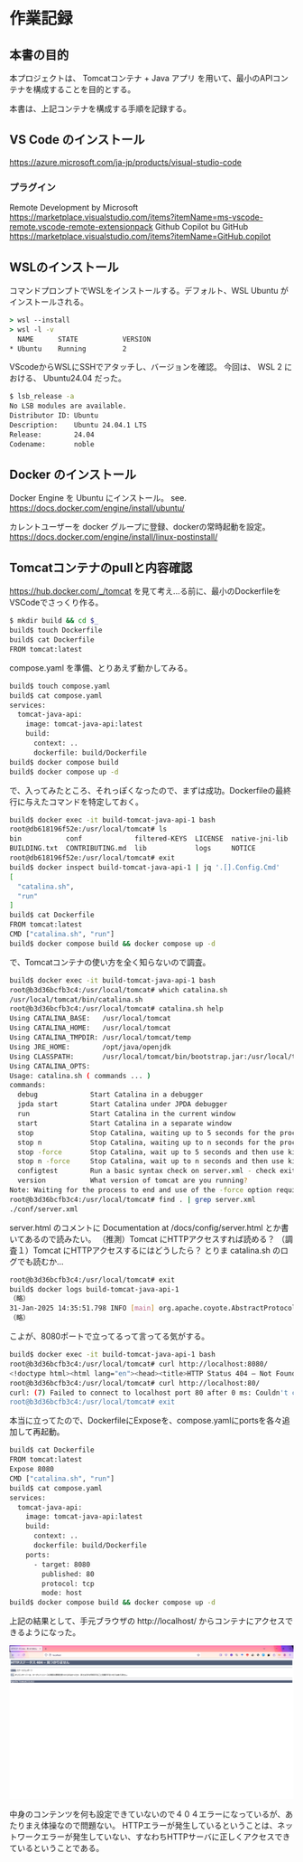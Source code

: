 # 作業記録

## 本書の目的

本プロジェクトは、 Tomcatコンテナ + Java アプリ を用いて、最小のAPIコンテナを構成することを目的とする。

本書は、上記コンテナを構成する手順を記録する。

## VS Code のインストール

https://azure.microsoft.com/ja-jp/products/visual-studio-code

### プラグイン

Remote Development by Microsoft https://marketplace.visualstudio.com/items?itemName=ms-vscode-remote.vscode-remote-extensionpack
Github Copilot bu GitHub https://marketplace.visualstudio.com/items?itemName=GitHub.copilot

## WSLのインストール

コマンドプロンプトでWSLをインストールする。デフォルト、WSL Ubuntu がインストールされる。

```cmd
> wsl --install
> wsl -l -v
  NAME      STATE           VERSION
* Ubuntu    Running         2
```

VScodeからWSLにSSHでアタッチし、バージョンを確認。
今回は、 WSL 2 における、 Ubuntu24.04 だった。

```sh
$ lsb_release -a
No LSB modules are available.
Distributor ID: Ubuntu
Description:    Ubuntu 24.04.1 LTS
Release:        24.04
Codename:       noble
```

## Docker のインストール

Docker Engine を Ubuntu にインストール。 see. https://docs.docker.com/engine/install/ubuntu/

カレントユーザーを docker グループに登録、dockerの常時起動を設定。 https://docs.docker.com/engine/install/linux-postinstall/

## Tomcatコンテナのpullと内容確認

https://hub.docker.com/_/tomcat を見て考え...る前に、最小のDockerfileをVSCodeでさっくり作る。

```sh
$ mkdir build && cd $_
build$ touch Dockerfile
build$ cat Dockerfile
FROM tomcat:latest
```

compose.yaml を準備、とりあえず動かしてみる。

```sh
build$ touch compose.yaml
build$ cat compose.yaml
services:
  tomcat-java-api:
    image: tomcat-java-api:latest
    build:
      context: ..
      dockerfile: build/Dockerfile
build$ docker compose build
build$ docker compose up -d
```

で、入ってみたところ、それっぽくなったので、まずは成功。Dockerfileの最終行に与えたコマンドを特定しておく。

```sh
build$ docker exec -it build-tomcat-java-api-1 bash
root@db618196f52e:/usr/local/tomcat# ls
bin           conf             filtered-KEYS  LICENSE  native-jni-lib  README.md      RUNNING.txt  upstream-KEYS  webapps.dist
BUILDING.txt  CONTRIBUTING.md  lib            logs     NOTICE          RELEASE-NOTES  temp         webapps        work
root@db618196f52e:/usr/local/tomcat# exit
build$ docker inspect build-tomcat-java-api-1 | jq '.[].Config.Cmd'
[
  "catalina.sh",
  "run"
]
build$ cat Dockerfile
FROM tomcat:latest
CMD ["catalina.sh", "run"]
build$ docker compose build && docker compose up -d
```

で、Tomcatコンテナの使い方を全く知らないので調査。

```sh
build$ docker exec -it build-tomcat-java-api-1 bash
root@b3d36bcfb3c4:/usr/local/tomcat# which catalina.sh
/usr/local/tomcat/bin/catalina.sh
root@b3d36bcfb3c4:/usr/local/tomcat# catalina.sh help
Using CATALINA_BASE:   /usr/local/tomcat
Using CATALINA_HOME:   /usr/local/tomcat
Using CATALINA_TMPDIR: /usr/local/tomcat/temp
Using JRE_HOME:        /opt/java/openjdk
Using CLASSPATH:       /usr/local/tomcat/bin/bootstrap.jar:/usr/local/tomcat/bin/tomcat-juli.jar
Using CATALINA_OPTS:   
Usage: catalina.sh ( commands ... )
commands:
  debug             Start Catalina in a debugger
  jpda start        Start Catalina under JPDA debugger
  run               Start Catalina in the current window
  start             Start Catalina in a separate window
  stop              Stop Catalina, waiting up to 5 seconds for the process to end
  stop n            Stop Catalina, waiting up to n seconds for the process to end
  stop -force       Stop Catalina, wait up to 5 seconds and then use kill -KILL if still running
  stop n -force     Stop Catalina, wait up to n seconds and then use kill -KILL if still running
  configtest        Run a basic syntax check on server.xml - check exit code for result
  version           What version of tomcat are you running?
Note: Waiting for the process to end and use of the -force option require that $CATALINA_PID is defined
root@b3d36bcfb3c4:/usr/local/tomcat# find . | grep server.xml
./conf/server.xml
```

server.html のコメントに Documentation at /docs/config/server.html とか書いてあるので読みたい。
（推測）Tomcat にHTTPアクセスすれば読める？
（調査１）Tomcat にHTTPアクセスするにはどうしたら？ とりま catalina.sh のログでも読むか...

```sh
root@b3d36bcfb3c4:/usr/local/tomcat# exit
build$ docker logs build-tomcat-java-api-1
（略）
31-Jan-2025 14:35:51.798 INFO [main] org.apache.coyote.AbstractProtocol.init Initializing ProtocolHandler ["http-nio-8080"]
（略）
```

こよが、8080ポートで立ってるって言ってる気がする。

```sh
build$ docker exec -it build-tomcat-java-api-1 bash
root@b3d36bcfb3c4:/usr/local/tomcat# curl http://localhost:8080/
<!doctype html><html lang="en"><head><title>HTTP Status 404 – Not Found</title>（出力以下略）
root@b3d36bcfb3c4:/usr/local/tomcat# curl http://localhost:80/
curl: (7) Failed to connect to localhost port 80 after 0 ms: Couldn't connect to server
root@b3d36bcfb3c4:/usr/local/tomcat# exit
```

本当に立ってたので、DockerfileにExposeを、compose.yamlにportsを各々追加して再起動。

```sh
build$ cat Dockerfile
FROM tomcat:latest
Expose 8080
CMD ["catalina.sh", "run"]
build$ cat compose.yaml
services:
  tomcat-java-api:
    image: tomcat-java-api:latest
    build:
      context: ..
      dockerfile: build/Dockerfile
    ports:
      - target: 8080
        published: 80
        protocol: tcp
        mode: host
build$ docker compose build && docker compose up -d
```

上記の結果として、手元ブラウザの http://localhost/ からコンテナにアクセスできるようになった。

<img src="./ActivityLog_Image/2025-02-01.png" alt="ブラウザからWSL上のHTTPコンテナにアクセスできるようになりました。" width="640">

中身のコンテンツを何も設定できていないので４０４エラーになっているが、あたりまえ体操なので問題ない。
HTTPエラーが発生しているということは、ネットワークエラーが発生していない、すなわちHTTPサーバに正しくアクセスできているということである。
